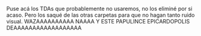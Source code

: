 Puse acá los TDAs que probablemente no usaremos, no los eliminé por si acaso. Pero los saqué de las otras carpetas para que no hagan tanto ruido visual.
WAZAAAAAAAAAA NAAAA Y ESTE PAPULINCE EPICARDOPOLIS DEAAAAAAAAAAAAAAAAAA 